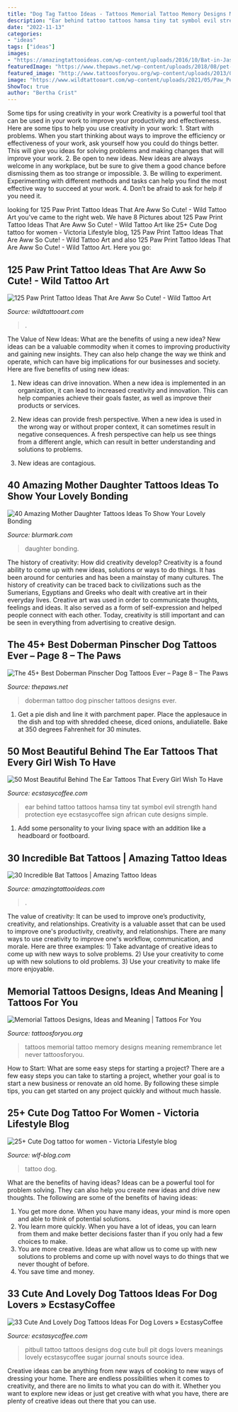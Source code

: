 ```yaml
---
title: "Dog Tag Tattoo Ideas - Tattoos Memorial Tattoo Memory Designs Meaning Remembrance Let Never Tattoosforyou"
description: "Ear behind tattoo tattoos hamsa tiny tat symbol evil strength hand protection eye ecstasycoffee sign african cute designs simple"
date: "2022-11-13"
categories:
- "ideas"
tags: ["ideas"]
images:
- "https://amazingtattooideas.com/wp-content/uploads/2016/10/Bat-in-Jasmines-Thigh-Tattoo.jpg"
featuredImage: "https://www.thepaws.net/wp-content/uploads/2018/08/pet-Doberman-Pinscher-dog-tattoo-idea-2.jpg"
featured_image: "http://www.tattoosforyou.org/wp-content/uploads/2013/09/In-Memory-of-Tattoo.jpg"
image: "https://www.wildtattooart.com/wp-content/uploads/2021/05/Paw_Pew_Print_Tattoos_16052166.jpg"
ShowToc: true
author: "Bertha Crist"
---
```



Some tips for using creativity in your work
Creativity is a powerful tool that can be used in your work to improve your productivity and effectiveness. Here are some tips to help you use creativity in your work: 1. Start with problems. When you start thinking about ways to improve the efficiency or effectiveness of your work, ask yourself how you could do things better. This will give you ideas for solving problems and making changes that will improve your work. 2. Be open to new ideas. New ideas are always welcome in any workplace, but be sure to give them a good chance before dismissing them as too strange or impossible. 3. Be willing to experiment. Experimenting with different methods and tasks can help you find the most effective way to succeed at your work. 4. Don’t be afraid to ask for help if you need it.

	

		
looking for 125 Paw Print Tattoo Ideas That Are Aww So Cute! - Wild Tattoo Art you've came to the right web. We have 8 Pictures about 125 Paw Print Tattoo Ideas That Are Aww So Cute! - Wild Tattoo Art like 25+ Cute Dog tattoo for women - Viсtoria Lifestyle blog, 125 Paw Print Tattoo Ideas That Are Aww So Cute! - Wild Tattoo Art and also 125 Paw Print Tattoo Ideas That Are Aww So Cute! - Wild Tattoo Art. Here you go:
		
    
## 125 Paw Print Tattoo Ideas That Are Aww So Cute! - Wild Tattoo Art

<img loading=lazy src="https://www.wildtattooart.com/wp-content/uploads/2021/05/Paw_Pew_Print_Tattoos_16052166.jpg" onerror="this.onerror=null;this.src='https://tse4.mm.bing.net/th?id=OIP.wTRuWRZWix53D0BH1GZZ4gHaH4&amp;pid=15.1';" alt="125 Paw Print Tattoo Ideas That Are Aww So Cute! - Wild Tattoo Art">

_Source: wildtattooart.com_

>. 

	

The Value of New Ideas: What are the benefits of using a new idea?
New ideas can be a valuable commodity when it comes to improving productivity and gaining new insights. They can also help change the way we think and operate, which can have big implications for our businesses and society. Here are five benefits of using new ideas:
1. New ideas can drive innovation. When a new idea is implemented in an organization, it can lead to increased creativity and innovation. This can help companies achieve their goals faster, as well as improve their products or services.

2. New ideas can provide fresh perspective. When a new idea is used in the wrong way or without proper context, it can sometimes result in negative consequences. A fresh perspective can help us see things from a different angle, which can result in better understanding and solutions to problems.

3. New ideas are contagious.

    
## 40 Amazing Mother Daughter Tattoos Ideas To Show Your Lovely Bonding

<img loading=lazy src="https://www.blurmark.com/wp-content/uploads/2017/03/Mother-Daughter-Tattoo-Design-14-768x473.jpg" onerror="this.onerror=null;this.src='https://tse3.mm.bing.net/th?id=OIP.EGzZxkXZDD3uuMqFkDGIuQHaEj&amp;pid=15.1';" alt="40 Amazing Mother Daughter Tattoos Ideas To Show Your Lovely Bonding">

_Source: blurmark.com_

>daughter bonding. 

	

The history of creativity: How did creativity develop?
Creativity is a found ability to come up with new ideas, solutions or ways to do things. It has been around for centuries and has been a mainstay of many cultures. The history of creativity can be traced back to civilizations such as the Sumerians, Egyptians and Greeks who dealt with creative art in their everyday lives. Creative art was used in order to communicate thoughts, feelings and ideas. It also served as a form of self-expression and helped people connect with each other. Today, creativity is still important and can be seen in everything from advertising to creative design.

    
## The 45+ Best Doberman Pinscher Dog Tattoos Ever – Page 8 – The Paws

<img loading=lazy src="https://www.thepaws.net/wp-content/uploads/2018/08/pet-Doberman-Pinscher-dog-tattoo-idea-2.jpg" onerror="this.onerror=null;this.src='https://tse4.mm.bing.net/th?id=OIP.MlLxsCAIkIxu7A5X9cVNAAHaJP&amp;pid=15.1';" alt="The 45+ Best Doberman Pinscher Dog Tattoos Ever – Page 8 – The Paws">

_Source: thepaws.net_

>doberman tattoo dog pinscher tattoos designs ever. 

	

1. Get a pie dish and line it with parchment paper. Place the applesauce in the dish and top with shredded cheese, diced onions, anduliatelle. Bake at 350 degrees Fahrenheit for 30 minutes.

    
## 50 Most Beautiful Behind The Ear Tattoos That Every Girl Wish To Have

<img loading=lazy src="http://www.ecstasycoffee.com/wp-content/uploads/2016/08/Small-Hamsa-Tattoo-Behind-The-Ear.jpg" onerror="this.onerror=null;this.src='https://tse1.mm.bing.net/th?id=OIP.XlAjJe1f9BVxH_ykMdY5KAHaLD&amp;pid=15.1';" alt="50 Most Beautiful Behind The Ear Tattoos That Every Girl Wish To Have">

_Source: ecstasycoffee.com_

>ear behind tattoo tattoos hamsa tiny tat symbol evil strength hand protection eye ecstasycoffee sign african cute designs simple. 

	

1. Add some personality to your living space with an addition like a headboard or footboard.

    
## 30 Incredible Bat Tattoos | Amazing Tattoo Ideas

<img loading=lazy src="https://amazingtattooideas.com/wp-content/uploads/2016/10/Bat-in-Jasmines-Thigh-Tattoo.jpg" onerror="this.onerror=null;this.src='https://tse2.mm.bing.net/th?id=OIP.fGJ7FT8vKX-sCXOFxHqi8wHaKN&amp;pid=15.1';" alt="30 Incredible Bat Tattoos | Amazing Tattoo Ideas">

_Source: amazingtattooideas.com_

>. 

	

The value of creativity: It can be used to improve one’s productivity, creativity, and relationships.
Creativity is a valuable asset that can be used to improve one's productivity, creativity, and relationships. There are many ways to use creativity to improve one's workflow, communication, and morale. Here are three examples: 1) Take advantage of creative ideas to come up with new ways to solve problems. 2) Use your creativity to come up with new solutions to old problems. 3) Use your creativity to make life more enjoyable.

    
## Memorial Tattoos Designs, Ideas And Meaning | Tattoos For You

<img loading=lazy src="http://www.tattoosforyou.org/wp-content/uploads/2013/09/In-Memory-of-Tattoo.jpg" onerror="this.onerror=null;this.src='https://tse3.mm.bing.net/th?id=OIP.MwiH3Ztx4m-pMPYShkH9EwHaJ3&amp;pid=15.1';" alt="Memorial Tattoos Designs, Ideas and Meaning | Tattoos For You">

_Source: tattoosforyou.org_

>tattoos memorial tattoo memory designs meaning remembrance let never tattoosforyou. 

	

How to Start: What are some easy steps for starting a project?
There are a few easy steps you can take to starting a project, whether your goal is to start a new business or renovate an old home. By following these simple tips, you can get started on any project quickly and without much hassle.

    
## 25+ Cute Dog Tattoo For Women - Viсtoria Lifestyle Blog

<img loading=lazy src="https://wlf-blog.com/wp-content/uploads/1.DogTattooIdeas.25-1.jpg" onerror="this.onerror=null;this.src='https://tse3.mm.bing.net/th?id=OIP.AaYyZeL5d0atEZrWeWaOUAHaLH&amp;pid=15.1';" alt="25+ Cute Dog tattoo for women - Viсtoria Lifestyle blog">

_Source: wlf-blog.com_

>tattoo dog. 

	

What are the benefits of having ideas?
Ideas can be a powerful tool for problem solving. They can also help you create new ideas and drive new thoughts. The following are some of the benefits of having ideas: 
1. You get more done. When you have many ideas, your mind is more open and able to think of potential solutions. 
2. You learn more quickly. When you have a lot of ideas, you can learn from them and make better decisions faster than if you only had a few choices to make. 
3. You are more creative. Ideas are what allow us to come up with new solutions to problems and come up with novel ways to do things that we never thought of before. 
4. You save time and money.

    
## 33 Cute And Lovely Dog Tattoos Ideas For Dog Lovers » EcstasyCoffee

<img loading=lazy src="https://i0.wp.com/www.ecstasycoffee.com/wp-content/uploads/2016/09/Cute-Pitbull-Tattoo-Idea.jpg?resize=564%2C564" onerror="this.onerror=null;this.src='https://tse3.mm.bing.net/th?id=OIP.HA5KBlvClSQobvHZUfYCawHaHa&amp;pid=15.1';" alt="33 Cute And Lovely Dog Tattoos Ideas For Dog Lovers » EcstasyCoffee">

_Source: ecstasycoffee.com_

>pitbull tattoo tattoos designs dog cute bull pit dogs lovers meanings lovely ecstasycoffee sugar journal snouts source idea. 

	

Creative ideas can be anything from new ways of cooking to new ways of dressing your home. There are endless possibilities when it comes to creativity, and there are no limits to what you can do with it. Whether you want to explore new ideas or just get creative with what you have, there are plenty of creative ideas out there that you can use.

